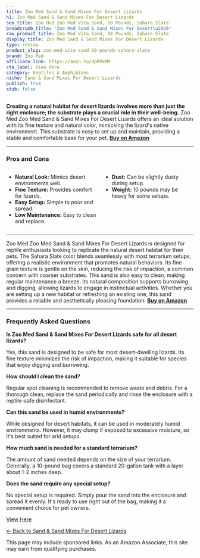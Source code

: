 ```yaml
---
title: Zoo Med Sand & Sand Mixes For Desert Lizards
h1: Zoo Med Sand & Sand Mixes For Desert Lizards
seo_title: Zoo Med Zoo Med Vita Sand, 10 Pounds, Sahara Slate
breadcrumb_title: "Zoo Med Sand & Sand Mixes For Desert\u2026"
raw_product_title: Zoo Med Vita Sand, 10 Pounds, Sahara Slate
display_title: Zoo Med Sand & Sand Mixes For Desert Lizards
type: review
product_slug: zoo-med-vita-sand-10-pounds-sahara-slate
brand: Zoo Med
affiliate_link: https://amzn.to/4pRVkMM
cta_label: View Here
category: Reptiles & Amphibians
niche: Sand & Sand Mixes For Desert Lizards
publish: true
stub: false
---
```


<div id="intro" class="full-width">
  <p><strong>Creating a natural habitat for desert lizards involves more than just the right enclosure; the substrate plays a crucial role in their well-being.</strong> Zoo Med Zoo Med Sand & Sand Mixes For Desert Lizards offers an ideal solution with its fine texture and natural color, mimicking the lizard's native environment. This substrate is easy to set up and maintain, providing a stable and comfortable base for your pet. <a href="https://amzn.to/4pRVkMM" rel="nofollow sponsored noopener" target="_blank"><strong>Buy on Amazon</strong></a></p>
</div>

<hr />
<h3 id="pros-cons">Pros and Cons</h3>
<div class="pc-grid" style="display:grid;grid-template-columns:1fr 1fr;gap:16px;">
  <ul>
    <li><strong>Natural Look:</strong> Mimics desert environments well.</li>
    <li><strong>Fine Texture:</strong> Provides comfort for lizards.</li>
    <li><strong>Easy Setup:</strong> Simple to pour and spread.</li>
    <li><strong>Low Maintenance:</strong> Easy to clean and replace.</li>
  </ul>
  <ul>
    <li><strong>Dust:</strong> Can be slightly dusty during setup.</li>
    <li><strong>Weight:</strong> 10 pounds may be heavy for some setups.</li>
  </ul>
</div>
<hr />

<div class="full-width">
  <p>Zoo Med Zoo Med Sand & Sand Mixes For Desert Lizards is designed for reptile enthusiasts looking to replicate the natural desert habitat for their pets. The Sahara Slate color blends seamlessly with most terrarium setups, offering a realistic environment that promotes natural behaviors. Its fine grain texture is gentle on the skin, reducing the risk of impaction, a common concern with coarser substrates. This sand is also easy to clean, making regular maintenance a breeze. Its natural composition supports burrowing and digging, allowing lizards to engage in instinctual activities. Whether you are setting up a new habitat or refreshing an existing one, this sand provides a reliable and aesthetically pleasing foundation. <a href="https://amzn.to/4pRVkMM" rel="nofollow sponsored noopener" target="_blank"><strong>Buy on Amazon</strong></a></p>
</div>

<hr />
<h3 id="faqs">Frequently Asked Questions</h3>

<p><strong>Is Zoo Med Sand & Sand Mixes For Desert Lizards safe for all desert lizards?</strong></p>
<p>Yes, this sand is designed to be safe for most desert-dwelling lizards. Its fine texture minimizes the risk of impaction, making it suitable for species that enjoy digging and burrowing.</p>

<p><strong>How should I clean the sand?</strong></p>
<p>Regular spot cleaning is recommended to remove waste and debris. For a thorough clean, replace the sand periodically and rinse the enclosure with a reptile-safe disinfectant.</p>

<p><strong>Can this sand be used in humid environments?</strong></p>
<p>While designed for desert habitats, it can be used in moderately humid environments. However, it may clump if exposed to excessive moisture, so it's best suited for arid setups.</p>

<p><strong>How much sand is needed for a standard terrarium?</strong></p>
<p>The amount of sand needed depends on the size of your terrarium. Generally, a 10-pound bag covers a standard 20-gallon tank with a layer about 1-2 inches deep.</p>

<p><strong>Does the sand require any special setup?</strong></p>
<p>No special setup is required. Simply pour the sand into the enclosure and spread it evenly. It's ready to use right out of the bag, making it a convenient choice for pet owners.</p>
<p><a class="btn" href="https://amzn.to/4pRVkMM" target="_blank" rel="nofollow sponsored noopener">View Here</a></p>
<p><a href="/roundups/reptiles-amphibians/sand-sand-mixes-for-desert-lizards/">← Back to Sand & Sand Mixes For Desert Lizards</a></p>
<aside class="disclosure">This page may include sponsored links. As an Amazon Associate, this site may earn from qualifying purchases.</aside>
